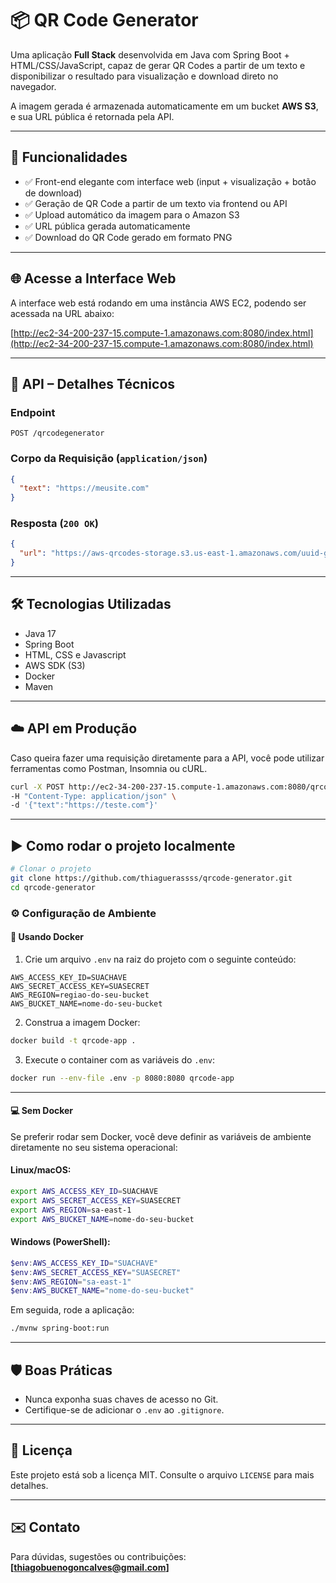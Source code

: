 
# 📦 QR Code Generator

Uma aplicação **Full Stack** desenvolvida em Java com Spring Boot + HTML/CSS/JavaScript, capaz de gerar QR Codes a partir de um texto e disponibilizar o resultado para visualização e download direto no navegador.

A imagem gerada é armazenada automaticamente em um bucket **AWS S3**, e sua URL pública é retornada pela API.

---

## 🚀 Funcionalidades

- ✅ Front-end elegante com interface web (input + visualização + botão de download)
- ✅ Geração de QR Code a partir de um texto via frontend ou API
- ✅ Upload automático da imagem para o Amazon S3
- ✅ URL pública gerada automaticamente
- ✅ Download do QR Code gerado em formato PNG

---

## 🌐 Acesse a Interface Web

A interface web está rodando em uma instância AWS EC2, podendo ser acessada na URL abaixo:

[http://ec2-34-200-237-15.compute-1.amazonaws.com:8080/index.html](http://ec2-34-200-237-15.compute-1.amazonaws.com:8080/index.html)

---

## 🧪 API – Detalhes Técnicos

### Endpoint

```
POST /qrcodegenerator
```

### Corpo da Requisição (`application/json`)
```json
{
  "text": "https://meusite.com"
}
```

### Resposta (`200 OK`)
```json
{
  "url": "https://aws-qrcodes-storage.s3.us-east-1.amazonaws.com/uuid-gerado.png"
}
```

---

## 🛠️ Tecnologias Utilizadas

- Java 17
- Spring Boot
- HTML, CSS e Javascript
- AWS SDK (S3)
- Docker
- Maven

---

## ☁️ API em Produção

Caso queira fazer uma requisição diretamente para a API, você pode utilizar ferramentas como Postman, Insomnia ou cURL.

```bash
curl -X POST http://ec2-34-200-237-15.compute-1.amazonaws.com:8080/qrcodegenerator \
-H "Content-Type: application/json" \
-d '{"text":"https://teste.com"}'
```

---

## ▶️ Como rodar o projeto localmente

```bash
# Clonar o projeto
git clone https://github.com/thiaguerassss/qrcode-generator.git
cd qrcode-generator
```

### ⚙️ Configuração de Ambiente

#### 🐳 Usando Docker

1. Crie um arquivo `.env` na raiz do projeto com o seguinte conteúdo:

```env
AWS_ACCESS_KEY_ID=SUACHAVE
AWS_SECRET_ACCESS_KEY=SUASECRET
AWS_REGION=regiao-do-seu-bucket
AWS_BUCKET_NAME=nome-do-seu-bucket
```

2. Construa a imagem Docker:
```bash
docker build -t qrcode-app .
```

3. Execute o container com as variáveis do `.env`:
```bash
docker run --env-file .env -p 8080:8080 qrcode-app
```

---

#### 💻 Sem Docker

Se preferir rodar sem Docker, você deve definir as variáveis de ambiente diretamente no seu sistema operacional:

#### Linux/macOS:
```bash
export AWS_ACCESS_KEY_ID=SUACHAVE
export AWS_SECRET_ACCESS_KEY=SUASECRET
export AWS_REGION=sa-east-1
export AWS_BUCKET_NAME=nome-do-seu-bucket
```

#### Windows (PowerShell):
```powershell
$env:AWS_ACCESS_KEY_ID="SUACHAVE"
$env:AWS_SECRET_ACCESS_KEY="SUASECRET"
$env:AWS_REGION="sa-east-1"
$env:AWS_BUCKET_NAME="nome-do-seu-bucket"
```

Em seguida, rode a aplicação:

```bash
./mvnw spring-boot:run
```

---

## 🛡️ Boas Práticas

- Nunca exponha suas chaves de acesso no Git.
- Certifique-se de adicionar o `.env` ao `.gitignore`.

---

## 📄 Licença

Este projeto está sob a licença MIT. Consulte o arquivo `LICENSE` para mais detalhes.

---

## ✉️ Contato

Para dúvidas, sugestões ou contribuições:  
**[thiagobuenogoncalves@gmail.com]**

